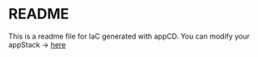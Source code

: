 # README
This is a readme file for IaC generated with appCD.
You can modify your appStack -> [here](http://cloud.stackgen.com/appstacks/ec7998fc-1457-4ee4-8a93-85718602f3e2)
